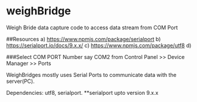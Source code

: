 # weighBridge
Weigh Bride data capture code to access data  stream from  COM Port


##Resources 
a) https://www.npmjs.com/package/serialport
b) https://serialport.io/docs/9.x.x/
c) https://www.npmjs.com/package/utf8
d) 

###Select COM PORT  Number say COM2 from Control Panel >> Device Manager >> Ports

WeighBridges mostly uses Serial Ports to communicate data with the server(PC).

Dependencies:  utf8, serialport.
    **serialport upto version 9.x.x


 
